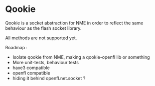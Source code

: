 # Qookie

Qookie is a socket abstraction for NME in order to reflect the same behaviour as the flash socket library.

All methods are not supported yet.

Roadmap :
* Isolate qookie from NME, making a qookie-openfl lib or something
* More unit-tests, behaviour tests
* haxe3 compatible
* openfl compatible
* hiding it behind openfl.net.socket ?